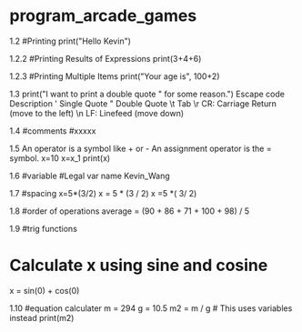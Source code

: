 # program_arcade_games

1.2 #Printing
print("Hello Kevin")

1.2.2 #Printing Results of Expressions
print(3+4+6)

1.2.3 #Printing Multiple Items
print("Your age is", 100+2)

1.3
print("I want to print a double quote \" for some reason.")
Escape code	Description
\'	Single Quote
\"	Double Quote
\t	Tab
\r	CR: Carriage Return (move to the left)
\n	LF: Linefeed (move down)

1.4
#comments
#xxxxx

1.5
An operator is a symbol like + or -
An assignment operator is the = symbol.
x=10
x=x_1
print(x)

1.6
#variable
#Legal var name
Kevin_Wang

1.7
#spacing
x=5*(3/2)
x = 5 * (3 / 2)
x      =5     *(    3/   2)

1.8
#order of operations
average = (90 + 86 + 71 + 100 + 98) / 5

1.9
#trig functions
# Calculate x using sine and cosine
x = sin(0) + cos(0)

1.10
#equation calculater
m = 294
g = 10.5
m2 = m / g # This uses variables instead
print(m2)
